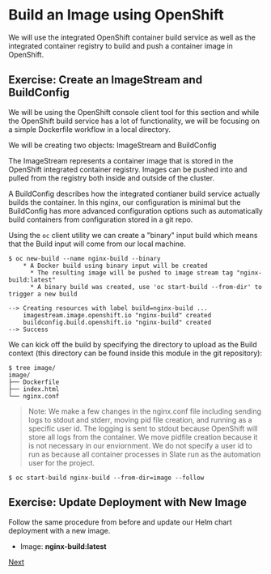 # Build an Image using OpenShift

We will use the integrated OpenShift container build service as well as the integrated
container registry to build and push a container image in OpenShift.

## Exercise: Create an ImageStream and BuildConfig

We will be using the OpenShift console client tool for this section and while the OpenShift
build service has a lot of functionality, we will be focusing on a simple Dockerfile workflow
in a local directory.

We will be creating two objects: ImageStream and BuildConfig

The ImageStream represents a container image that is stored in the OpenShift integrated container
registry. Images can be pushed into and pulled from the registry both inside and outside of the
cluster.

A BuildConfig describes how the integrated contianer build service actually builds the container.
In this nginx, our configuration is minimal but the BuildConfig has more advanced configuration
options such as automatically build containers from configuration stored in a git repo.

Using the `oc` client utility we can create a "binary" input build which means that the Build input
will come from our local machine.

```
$ oc new-build --name nginx-build --binary
    * A Docker build using binary input will be created
      * The resulting image will be pushed to image stream tag "nginx-build:latest"
      * A binary build was created, use 'oc start-build --from-dir' to trigger a new build

--> Creating resources with label build=nginx-build ...
    imagestream.image.openshift.io "nginx-build" created
    buildconfig.build.openshift.io "nginx-build" created
--> Success
```

We can kick off the build by specifying the directory to upload as the Build context (this directory
can be found inside this module in the git repository):

```
$ tree image/
image/
├── Dockerfile
├── index.html
└── nginx.conf
```

> Note: We make a few changes in the nginx.conf file including sending logs to stdout and stderr,
moving pid file creation, and running as a specific user id. The logging is sent to stdout
because OpenShift will store all logs from the container. We move pidfile creation because
it is not necessary in our enviornment. We do not specify a user id to run as because all container
processes in Slate run as the automation user for the project.

```
$ oc start-build nginx-build --from-dir=image --follow
```

## Exercise: Update Deployment with New Image

Follow the same procedure from before and update our Helm chart deployment with a new image.

- Image: **nginx-build:latest**

[Next](06_storage.md)
